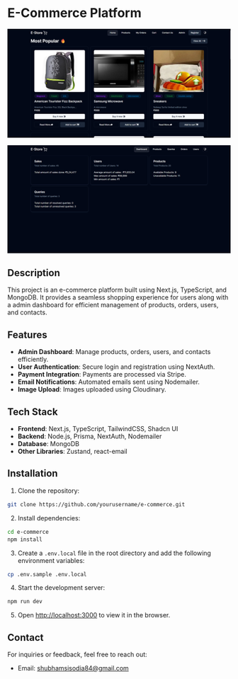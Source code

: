 # E-Commerce Platform

![Project Image](project_image.png)

![Project Image](admin_image.png)


## Description

This project is an e-commerce platform built using Next.js, TypeScript, and MongoDB. It provides a seamless shopping experience for users along with a admin dashboard for efficient management of products, orders, users, and contacts.

## Features

- **Admin Dashboard**: Manage products, orders, users, and contacts efficiently.
- **User Authentication**: Secure login and registration using NextAuth.
- **Payment Integration**: Payments are processed via Stripe.
- **Email Notifications**: Automated emails sent using Nodemailer.
- **Image Upload**: Images uploaded using Cloudinary.

## Tech Stack

- **Frontend**: Next.js, TypeScript, TailwindCSS, Shadcn UI
- **Backend**: Node.js, Prisma, NextAuth, Nodemailer
- **Database**: MongoDB
- **Other Libraries**: Zustand, react-email

## Installation

1. Clone the repository:

```bash
git clone https://github.com/yourusername/e-commerce.git
```

2. Install dependencies:

```bash
cd e-commerce
npm install
```

3. Create a `.env.local` file in the root directory and add the following environment variables:

```bash
cp .env.sample .env.local
```

4. Start the development server:

```bash
npm run dev
```

5. Open [http://localhost:3000](http://localhost:3000) to view it in the browser.

## Contact

For inquiries or feedback, feel free to reach out:

- Email: shubhamsisodia84@gmail.com
